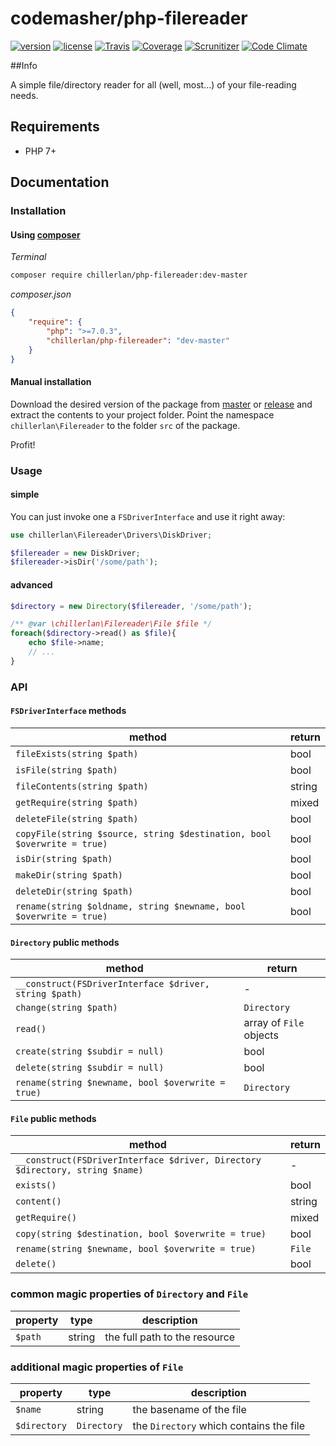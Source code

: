 # codemasher/php-filereader

[![version][packagist-badge]][packagist]
[![license][license-badge]][license]
[![Travis][travis-badge]][travis]
[![Coverage][coverage-badge]][coverage]
[![Scrunitizer][scrutinizer-badge]][scrutinizer]
[![Code Climate][codeclimate-badge]][codeclimate]

[packagist-badge]: https://img.shields.io/packagist/v/chillerlan/php-filereader.svg
[packagist]: https://packagist.org/packages/chillerlan/php-filereader
[license-badge]: https://img.shields.io/packagist/l/chillerlan/php-filereader.svg
[license]: https://github.com/codemasher/php-filereader/blob/master/LICENSE
[travis-badge]: https://img.shields.io/travis/codemasher/php-filereader.svg
[travis]: https://travis-ci.org/codemasher/php-filereader
[coverage-badge]: https://img.shields.io/codecov/c/github/codemasher/php-filereader.svg
[coverage]: https://codecov.io/github/codemasher/php-filereader
[scrutinizer-badge]: https://img.shields.io/scrutinizer/g/codemasher/php-filereader.svg
[scrutinizer]: https://scrutinizer-ci.com/g/codemasher/php-filereader
[codeclimate-badge]: https://img.shields.io/codeclimate/github/codemasher/php-filereader.svg
[codeclimate]: https://codeclimate.com/github/codemasher/php-filereader

##Info

A simple file/directory reader for all (well, most...) of your file-reading needs.

## Requirements
- PHP 7+

## Documentation

### Installation
#### Using [composer](https://getcomposer.org)

*Terminal*
```sh
composer require chillerlan/php-filereader:dev-master
```

*composer.json*
```json
{
	"require": {
		"php": ">=7.0.3",
		"chillerlan/php-filereader": "dev-master"
	}
}
```

#### Manual installation
Download the desired version of the package from [master](https://github.com/codemasher/php-filereader/archive/master.zip) or 
[release](https://github.com/codemasher/php-filereader/releases) and extract the contents to your project folder. 
Point the namespace `chillerlan\Filereader` to the folder `src` of the package.

Profit!

### Usage
#### simple
You can just invoke one a `FSDriverInterface` and use it right away:

```php
use chillerlan\Filereader\Drivers\DiskDriver;

$filereader = new DiskDriver;
$filereader->isDir('/some/path');

```

#### advanced
```php
$directory = new Directory($filereader, '/some/path');

/** @var \chillerlan\Filereader\File $file */
foreach($directory->read() as $file){
	echo $file->name;
	// ...
}

```

### API
#### `FSDriverInterface` methods
method | return 
------ | ------
`fileExists(string $path)` | bool
`isFile(string $path)` | bool
`fileContents(string $path)` | string
`getRequire(string $path)` | mixed
`deleteFile(string $path)` | bool
`copyFile(string $source, string $destination, bool $overwrite = true)` | bool
`isDir(string $path)` | bool
`makeDir(string $path)` | bool
`deleteDir(string $path)` | bool
`rename(string $oldname, string $newname, bool $overwrite = true)` | bool

#### `Directory` public methods
method | return 
------ | ------
`__construct(FSDriverInterface $driver, string $path)` | -
`change(string $path)` | `Directory`
`read()` | array of `File` objects
`create(string $subdir = null)` | bool
`delete(string $subdir = null)` | bool
`rename(string $newname, bool $overwrite = true)` | `Directory`

#### `File` public methods
method | return 
------ | ------
`__construct(FSDriverInterface $driver, Directory $directory, string $name)` | -
`exists()` | bool
`content()` | string
`getRequire()` | mixed
`copy(string $destination, bool $overwrite = true)` | bool
`rename(string $newname, bool $overwrite = true)` | `File`
`delete()` | bool

### common magic properties of `Directory` and `File`
property | type | description
-------- | ---- | ----------- 
`$path` | string | the full path to the resource

### additional magic properties of `File`
property | type | description
-------- | ---- | ----------- 
`$name` | string | the basename of the file
`$directory` | `Directory` | the `Directory` which contains the file